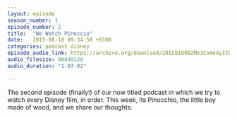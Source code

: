 ```yaml
---
layout: episode
season_number: 1
episode_number: 2
title:  "We Watch Pinoccio"
date:   2015-08-18 09:34:58 +0100
categories: podcast disney
episode_audio_link: https://archive.org/download/2015818002Me3ComedyItDisneyMatterItDoesEpisode2Pinocchio/2015-8-18-002-Me3_Comedy--It_Disney_Matter%28It_Does%29--Episode-2--Pinocchio.mp3
audio_filesize: 90840128
audio_duration: "1:03:02"

---
```

The second episode (finally!) of our now titled podcast in which we try to watch every Disney film, in order. This week, its Pinocchio, the little boy made of wood, and we share our thoughts.
